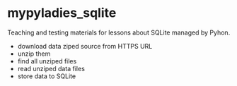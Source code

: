 # mypyladies_sqlite
Teaching and testing materials for lessons about SQLite managed by Pyhon.

* download data ziped source from HTTPS URL
* unzip them
* find all unziped files
* read unziped data files
* store data to SQLite



